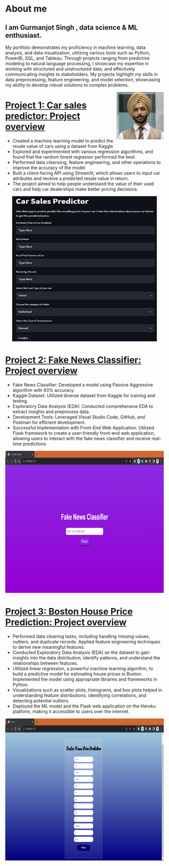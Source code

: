 # About me
## I am Gurmanjot Singh , data science & ML enthusiast.
My portfolio demonstrates my proficiency in machine learning, data analysis, and data visualization, utilizing various tools such as Python, PowerBI, SQL, and Tableau. Through projects ranging from predictive modeling to natural language processing, I showcase my expertise in working with structured and unstructured data, and effectively communicating insights to stakeholders. My projects highlight my skills in data preprocessing, feature engineering, and model selection, showcasing my ability to develop robust solutions to complex problems.

<img align="right" width="150" height="150" src="resized.jpg">


# [Project 1: Car sales predictor: Project overview](https://github.com/Gurmancheema/Car-Sales-Predictor-WebApp-using-Random-Forest-Regressor)

- Created a machine learning model to predict the resale value of cars using a dataset from Kaggle
- Explored and experimented with various regression algorithms, and found that the random forest regressor performed the best
- Performed data cleansing, feature engineering, and other operations to improve the accuracy of the model
- Built a client-facing API using Streamlit, which allows users to input car attributes and receive a predicted resale value in return.
- The project aimed to help people understand the value of their used cars and help car dealerships make better pricing decisions.
   
<p align="center">
  <img width="460" height="460" src="webapi.png">
</p>

# [Project 2: Fake News Classifier: Project overview](https://github.com/Gurmancheema/Fake-News-Classifier)

- Fake News Classifier: Developed a model using Passive Aggressive algorithm with 93% accuracy.
- Kaggle Dataset: Utilized diverse dataset from Kaggle for training and testing.
- Exploratory Data Analysis (EDA): Conducted comprehensive EDA to extract insights and preprocess data.
- Development Tools: Leveraged Visual Studio Code, GitHub, and Postman for efficient development.
- Successful Implementation with Front-End Web Application: Utilized Flask framework to create a user-friendly front-end web application, allowing users to interact with the fake news classifier and receive real-time predictions

<p align="center">
  <img width="600" height="450" src="Screenshot 2023-06-24 173518.png">
</p>

# [Project 3: Boston House Price Prediction: Project overview](https://github.com/Gurmancheema/BostonHousePricing/tree/main)
- Performed data cleaning tasks, including handling missing values, outliers, and duplicate records. Applied feature engineering techniques to derive new meaningful features.
- Conducted Exploratory Data Analysis (EDA) on the dataset to gain insights into the data distribution, identify patterns, and understand the relationships between features.
- Utilized linear regression, a powerful machine learning algorithm, to build a predictive model for estimating house prices in Boston. Implemented the model using appropriate libraries and frameworks in Python.
- Visualizations such as scatter plots, histograms, and box plots helped in understanding feature distributions, identifying correlations, and detecting potential outliers.
- Deployed the ML model and the Flask web application on the Heroku platform, making it accessible to users over the internet.

<p align="center">
  <img width="600" height="450" src="boston.png">
</p>
